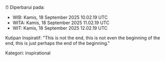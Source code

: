 ⏰ Diperbarui pada:
- WIB: Kamis, 18 September 2025 10.02.19 UTC
- WITA: Kamis, 18 September 2025 11.02.19 UTC
- WIT: Kamis, 18 September 2025 12.02.19 UTC

Kutipan Inspiratif:
"This is not the end, this is not even the beginning of the end, this is just perhaps the end of the beginning."


Kategori: inspirational

